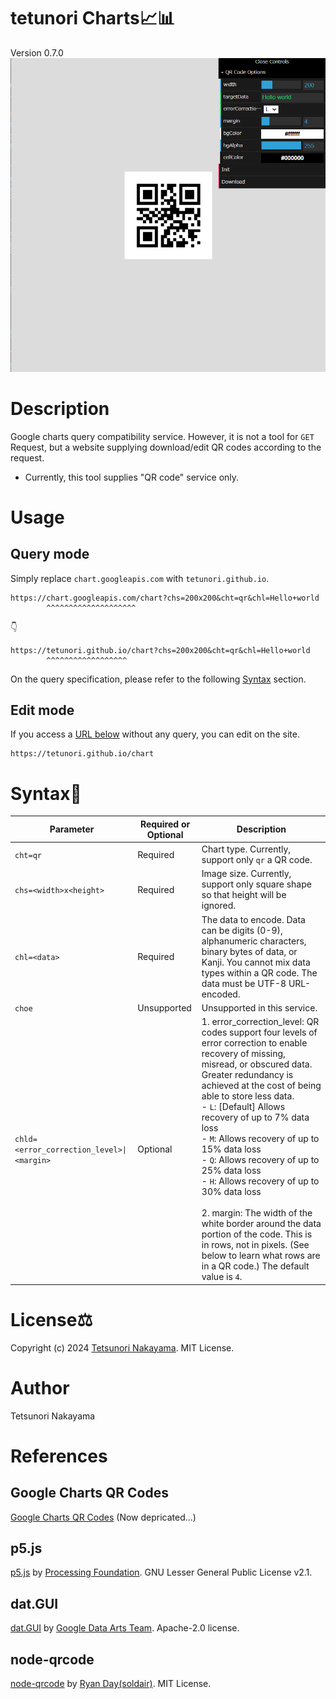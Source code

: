 # tetunori Charts📈📊
Version 0.7.0  
<img src="./images/screenShot1.png" width="800px"/>

# Description
Google charts query compatibility service. However, it is not a tool for `GET` Request, but a website supplying download/edit QR codes according to the request.
* Currently, this tool supplies "QR code" service only.

# Usage
## Query mode
Simply replace `chart.googleapis.com` with `tetunori.github.io`.
```
https://chart.googleapis.com/chart?chs=200x200&cht=qr&chl=Hello+world
        ^^^^^^^^^^^^^^^^^^^^
```
👇
```
https://tetunori.github.io/chart?chs=200x200&cht=qr&chl=Hello+world
        ^^^^^^^^^^^^^^^^^^
```
On the query specification, please refer to the following [Syntax](#Syntax📖) section.

## Edit mode
If you access a [URL below](https://tetunori.github.io/chart) without any query, you can edit on the site.
```
https://tetunori.github.io/chart
```

# Syntax📖
| Parameter | Required or Optional | Description |
| --- | --- | --- |
| `cht=qr` | Required | Chart type. Currently, support only `qr` a QR code. |
| `chs=<width>x<height>` | Required | Image size. Currently, support only square shape so that height will be ignored. |
| `chl=<data>` | Required | The data to encode. Data can be digits (0-9), alphanumeric characters, binary bytes of data, or Kanji. You cannot mix data types within a QR code. The data must be UTF-8 URL-encoded. |
| `choe` | Unsupported | Unsupported in this service. |
| `chld=<error_correction_level>\|<margin>` | Optional | 1. error_correction_level: QR codes support four levels of error correction to enable recovery of missing, misread, or obscured data. Greater redundancy is achieved at the cost of being able to store less data.<br> - `L`: [Default] Allows recovery of up to 7% data loss<br> - `M`: Allows recovery of up to 15% data loss<br> - `Q`: Allows recovery of up to 25% data loss<br> - `H`: Allows recovery of up to 30% data loss <br><br> 2. margin: The width of the white border around the data portion of the code. This is in rows, not in pixels. (See below to learn what rows are in a QR code.) The default value is `4`.|

# License⚖️
Copyright (c) 2024 [Tetsunori Nakayama](https://github.com/tetunori). MIT License.

# Author
Tetsunori Nakayama

# References
## Google Charts QR Codes
[Google Charts QR Codes](https://developers.google.com/chart/infographics/docs/qr_codes) (Now depricated...)

## p5.js
[p5.js](https://github.com/processing/p5.js) by [Processing Foundation](https://github.com/processing). GNU Lesser General Public License v2.1.

## dat.GUI
[dat.GUI](https://github.com/dataarts/dat.gui) by [Google Data Arts Team](https://github.com/dataarts). Apache-2.0 license.

## node-qrcode
[node-qrcode](https://github.com/soldair/node-qrcode) by [Ryan Day(soldair)](https://github.com/soldair). MIT License.
